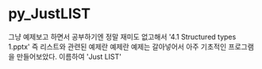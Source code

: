 # py_JustLIST
그냥 예제보고 하면서 공부하기엔 정말 재미도 없고해서 '4.1 Structured types 1.pptx' 즉 리스트와 관련된 예제란 예제란 예제는 갈아넣어서 아주 기초적인 프로그램을 만들어보았다. 
이름하여 'Just LIST'

